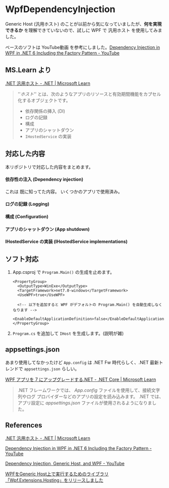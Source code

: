 # WpfDependencyInjection

Generic Host (汎用ホスト) のことが以前から気になっていましたが、**何を実現できるか** を理解できていないので、試しに WPF で 汎用ホスト を使用してみました。

ベースのソフトは YouTube動画 を参考にしました。[Dependency Injection in WPF in .NET 6 Including the Factory Pattern - YouTube](https://www.youtube.com/watch?v=dLR_D2IJE1M&ab_channel=IAmTimCorey)



## MS.Learn より

[.NET 汎用ホスト - .NET | Microsoft Learn](https://learn.microsoft.com/ja-jp/dotnet/core/extensions/generic-host)

> ''*ホスト*'' とは、次のようなアプリのリソースと有効期間機能をカプセル化するオブジェクトです。
>
> - 依存関係の挿入 (DI)
> - ログの記録
> - 構成
> - アプリのシャットダウン
> - `IHostedService` の実装



## 対応した内容

本リポジトリで対応した内容をまとめます。

#### 依存性の注入 (Dependency injection)

これは 既に知ってた内容。 いくつかのアプリで使用済み。

#### ログの記録 (Logging)



#### 構成 (Configuration)

#### アプリのシャットダウン (App shutdown)

#### IHostedService の実装 (IHostedService implementations)





## ソフト対応

1. App.csproj で `Program.Main()` の生成を止めます。

   ```xaml
   <PropertyGroup>
     <OutputType>WinExe</OutputType>
     <TargetFramework>net7.0-windows</TargetFramework>
     <UseWPF>true</UseWPF>
   
     <!-- 以下を追加すると WPF がデフォルトの Program.Main() を自動生成しなくなります -->
     <EnableDefaultApplicationDefinition>false</EnableDefaultApplicationDefinition>
   </PropertyGroup>
   ```

2. `Program.cs` を追加して `IHost` を生成します。(説明が雑)

   

## appsettings.json

あまり使用してなかったけど `App.config` は .NET Fw 時代らしく、.NET 最新トレンドで `appsettings.json` らしい。

[WPF アプリを 7 にアップグレードする.NET - .NET Core | Microsoft Learn](https://learn.microsoft.com/ja-jp/dotnet/core/porting/upgrade-assistant-wpf-framework#use-appsettingsjson-with-the-wpf-sample-app)

> .NET フレームワークでは、 *App.config* ファイルを使用して、接続文字列やログ プロバイダーなどのアプリの設定を読み込みます。 .NET では、アプリ設定に *appsettings.json* ファイルが使用されるようになりました。



## References

[.NET 汎用ホスト - .NET | Microsoft Learn](https://learn.microsoft.com/ja-jp/dotnet/core/extensions/generic-host)

[Dependency Injection in WPF in .NET 6 Including the Factory Pattern - YouTube](https://www.youtube.com/watch?v=dLR_D2IJE1M&ab_channel=IAmTimCorey)

[Dependency Injection, Generic Host, and WPF - YouTube](https://www.youtube.com/watch?v=j3pl2tkBM1A&ab_channel=KevinBost)

[WPFをGeneric Host上で実行するためのライブラリ「Wpf.Extensions.Hosting」をリリースしました](https://zenn.dev/nuits_jp/articles/wpf-extensions-hosting)

